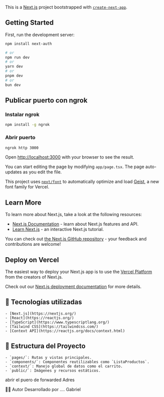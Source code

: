 This is a [Next.js](https://nextjs.org) project bootstrapped with [`create-next-app`](https://nextjs.org/docs/app/api-reference/cli/create-next-app).

## Getting Started

First, run the development server:

```bash
npm install next-auth

# or
npm run dev
# or
yarn dev
# or
pnpm dev
# or
bun dev
```


## Publicar puerto con ngrok

### Instalar ngrok
```bash
npm install -g ngrok
```

### Abrir puerto 
```bash
ngrok http 3000 
```

Open [http://localhost:3000](http://localhost:3000) with your browser to see the result.

You can start editing the page by modifying `app/page.tsx`. The page auto-updates as you edit the file.

This project uses [`next/font`](https://nextjs.org/docs/app/building-your-application/optimizing/fonts) to automatically optimize and load [Geist](https://vercel.com/font), a new font family for Vercel.

## Learn More

To learn more about Next.js, take a look at the following resources:

- [Next.js Documentation](https://nextjs.org/docs) - learn about Next.js features and API.
- [Learn Next.js](https://nextjs.org/learn) - an interactive Next.js tutorial.

You can check out [the Next.js GitHub repository](https://github.com/vercel/next.js) - your feedback and contributions are welcome!

## Deploy on Vercel

The easiest way to deploy your Next.js app is to use the [Vercel Platform](https://vercel.com/new?utm_medium=default-template&filter=next.js&utm_source=create-next-app&utm_campaign=create-next-app-readme) from the creators of Next.js.

Check out our [Next.js deployment documentation](https://nextjs.org/docs/app/building-your-application/deploying) for more details.

## 🚀 Tecnologías utilizadas

    - [Next.js](https://nextjs.org/)
    - [React](https://reactjs.org/)
    - [TypeScript](https://www.typescriptlang.org/)
    - [Tailwind CSS](https://tailwindcss.com/)
    - [Context API](https://reactjs.org/docs/context.html)

## 📁 Estructura del Proyecto
    - `pages/`: Rutas y vistas principales.
    - `components/`: Componentes reutilizables como `ListaProductos`.
    - `context/`: Manejo global de datos como el carrito.
    - `public/`: Imágenes y recursos estáticos.

abrir el puero de forwarded Adres 

👨‍💻 Autor
Desarrollado por .... Gabriel